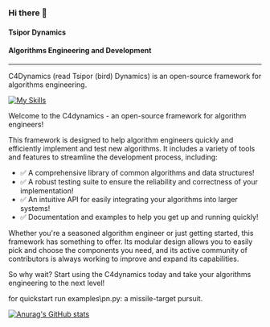 ### Hi there 👋 
#### Tsipor Dynamics
#### Algorithms Engineering and Development
****

C4Dynamics (read Tsipor (bird) Dynamics) is an open-source framework for algorithms engineering. 

[![My Skills](https://skillicons.dev/icons?i=python)](https://skillicons.dev)

Welcome to the C4dynamics - an open-source framework for algorithm engineers!

This framework is designed to help algorithm engineers quickly and efficiently implement and test new algorithms. 
It includes a variety of tools and features to streamline the development process, including:

* ✅ A comprehensive library of common algorithms and data structures!
* ✅ A robust testing suite to ensure the reliability and correctness of your implementation!
* ✅ An intuitive API for easily integrating your algorithms into larger systems!
* ✅ Documentation and examples to help you get up and running quickly!

Whether you're a seasoned algorithm engineer or just getting started, this framework has something to offer. Its modular design allows you to easily pick and choose the components you need, and its active community of contributors is always working to improve and expand its capabilities.

So why wait? Start using the C4dynamics today and take your algorithms engineering to the next level!

for quickstart run examples\pn.py: a missile-target pursuit. 

[![Anurag's GitHub stats](https://github-readme-stats.vercel.app/api?username=C4dynamics)](https://github.com/anuraghazra/github-readme-stats)


